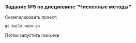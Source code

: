 ### Задание №5 по дисциплине "Численные методы"
Скомпилировать проект:
```bash
go build main.go
```

Потом запустить main.exe
